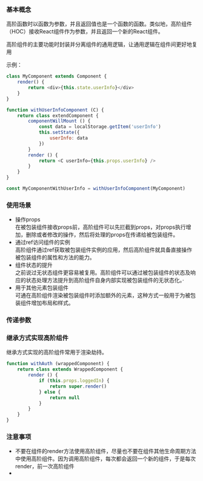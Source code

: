 ### 基本概念
高阶函数时以函数为参数，并且返回值也是一个函数的函数。类似地，高阶组件（HOC）接收React组件作为参数，并且返回一个新的React组件。    

高阶组件的主要功能时封装并分离组件的通用逻辑，让通用逻辑在组件间更好地复用  

示例：
``` js
class MyComponent extends Component {
    render() {
        return <div>{this.state.userInfo}</div>    
    }
}

function withUserInfoComponent (C) {
    return class extendComponent {
        componentWillMount () {
            const data = localStorage.getItem('userInfo')
            this.setState({
                userInfo: data
            })
        }
        render () {
            return <C userInfo={this.props.userInfo} />
        }
    }
}

const MyComponentWithUserInfo = withUserInfoComponent(MyComponent)
```

### 使用场景
- 操作props     
    在被包装组件接收props前，高阶组件可以先拦截到props，对props执行增加，删除或者修改的操作，然后将处理的props在传递给被包装组件。
- 通过ref访问组件的实例     
    高阶组件通过ref获取被包装组件实例的应用，然后高阶组件就具备直接操作被包装组件的属性和方法的能力。
- 组件状态的提升    
    之前说过无状态组件更容易被复用。高阶组件可以通过被包装组件的状态及响应的状态处理方法提升到高阶组件自身内部实现被包装组件的无状态化。·
- 用于其他元素包装组件      
可通在高阶组件渲染被包装组件时添加额外的元素，这种方式一般用于为被包装组件增加布局和样式。

### 传递参数

### 继承方式实现高阶组件
继承方式实现的高阶组件常用于渲染劫持。
``` js
function withAuth (wrappedComponent) {
    return class extends WrappedComponent {
        render () {
            if (this.props.loggedIn) {
                return super.render()
            } else {
                return null
            }
        }
    }
}
```

### 注意事项
- 不要在组件的render方法使用高阶组件，尽量也不要在组件其他生命周期方法中使用高阶组件。因为调用高阶组件，每次都会返回一个新的组件，于是每次render，前一次高阶组件
- 